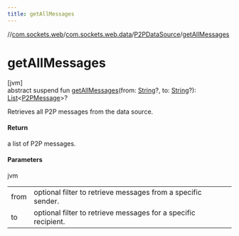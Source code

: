 ```yaml
---
title: getAllMessages
---
```

//[com.sockets.web](../../../index.html)/[com.sockets.web.data](../index.html)/[P2PDataSource](index.html)/[getAllMessages](get-all-messages.html)



# getAllMessages



[jvm]\
abstract suspend fun [getAllMessages](get-all-messages.html)(from: [String](https://kotlinlang.org/api/latest/jvm/stdlib/kotlin/-string/index.html)?, to: [String](https://kotlinlang.org/api/latest/jvm/stdlib/kotlin/-string/index.html)?): [List](https://kotlinlang.org/api/latest/jvm/stdlib/kotlin.collections/-list/index.html)&lt;[P2PMessage](../-p2-p-message/index.html)&gt;?



Retrieves all P2P messages from the data source.



#### Return



a list of P2P messages.



#### Parameters


jvm

| | |
|---|---|
| from | optional filter to retrieve messages from a specific sender. |
| to | optional filter to retrieve messages for a specific recipient. |




